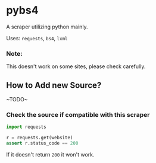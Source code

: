 # pybs4

A scraper utilizing python mainly.

Uses: `requests`, `bs4`, `lxml`

### Note:

This doesn't work on some sites, please check carefully.

## How to Add new Source?

~TODO~

### Check the source if compatible with this scraper

```python
import requests

r = requests.get(website)
assert r.status_code == 200
```

If it doesn't return `200` it won't work.
